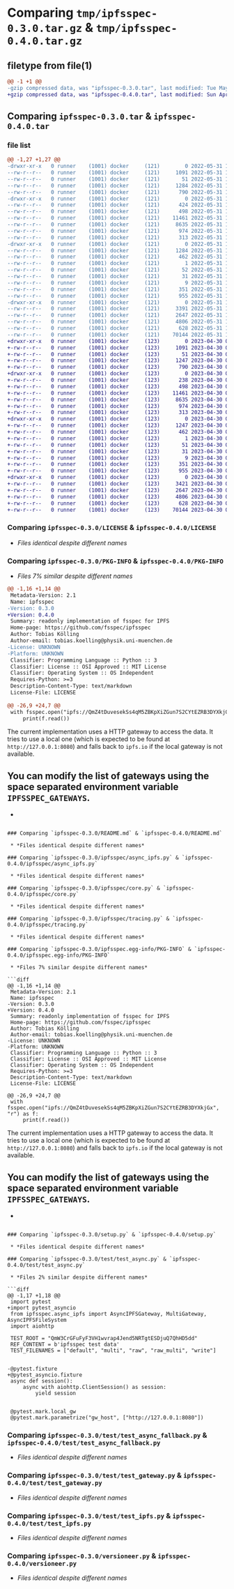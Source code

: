 # Comparing `tmp/ipfsspec-0.3.0.tar.gz` & `tmp/ipfsspec-0.4.0.tar.gz`

## filetype from file(1)

```diff
@@ -1 +1 @@
-gzip compressed data, was "ipfsspec-0.3.0.tar", last modified: Tue May 31 16:37:52 2022, max compression
+gzip compressed data, was "ipfsspec-0.4.0.tar", last modified: Sun Apr 30 09:50:18 2023, max compression
```

## Comparing `ipfsspec-0.3.0.tar` & `ipfsspec-0.4.0.tar`

### file list

```diff
@@ -1,27 +1,27 @@
-drwxr-xr-x   0 runner    (1001) docker     (121)        0 2022-05-31 16:37:52.946589 ipfsspec-0.3.0/
--rw-r--r--   0 runner    (1001) docker     (121)     1091 2022-05-31 16:37:40.000000 ipfsspec-0.3.0/LICENSE
--rw-r--r--   0 runner    (1001) docker     (121)       51 2022-05-31 16:37:40.000000 ipfsspec-0.3.0/MANIFEST.in
--rw-r--r--   0 runner    (1001) docker     (121)     1284 2022-05-31 16:37:52.946589 ipfsspec-0.3.0/PKG-INFO
--rw-r--r--   0 runner    (1001) docker     (121)      790 2022-05-31 16:37:40.000000 ipfsspec-0.3.0/README.md
-drwxr-xr-x   0 runner    (1001) docker     (121)        0 2022-05-31 16:37:52.946589 ipfsspec-0.3.0/ipfsspec/
--rw-r--r--   0 runner    (1001) docker     (121)      424 2022-05-31 16:37:40.000000 ipfsspec-0.3.0/ipfsspec/__init__.py
--rw-r--r--   0 runner    (1001) docker     (121)      498 2022-05-31 16:37:52.946589 ipfsspec-0.3.0/ipfsspec/_version.py
--rw-r--r--   0 runner    (1001) docker     (121)    11461 2022-05-31 16:37:40.000000 ipfsspec-0.3.0/ipfsspec/async_ipfs.py
--rw-r--r--   0 runner    (1001) docker     (121)     8635 2022-05-31 16:37:40.000000 ipfsspec-0.3.0/ipfsspec/core.py
--rw-r--r--   0 runner    (1001) docker     (121)      974 2022-05-31 16:37:40.000000 ipfsspec-0.3.0/ipfsspec/tracing.py
--rw-r--r--   0 runner    (1001) docker     (121)      313 2022-05-31 16:37:40.000000 ipfsspec-0.3.0/ipfsspec/utils.py
-drwxr-xr-x   0 runner    (1001) docker     (121)        0 2022-05-31 16:37:52.946589 ipfsspec-0.3.0/ipfsspec.egg-info/
--rw-r--r--   0 runner    (1001) docker     (121)     1284 2022-05-31 16:37:52.000000 ipfsspec-0.3.0/ipfsspec.egg-info/PKG-INFO
--rw-r--r--   0 runner    (1001) docker     (121)      462 2022-05-31 16:37:52.000000 ipfsspec-0.3.0/ipfsspec.egg-info/SOURCES.txt
--rw-r--r--   0 runner    (1001) docker     (121)        1 2022-05-31 16:37:52.000000 ipfsspec-0.3.0/ipfsspec.egg-info/dependency_links.txt
--rw-r--r--   0 runner    (1001) docker     (121)       52 2022-05-31 16:37:52.000000 ipfsspec-0.3.0/ipfsspec.egg-info/entry_points.txt
--rw-r--r--   0 runner    (1001) docker     (121)       31 2022-05-31 16:37:52.000000 ipfsspec-0.3.0/ipfsspec.egg-info/requires.txt
--rw-r--r--   0 runner    (1001) docker     (121)        9 2022-05-31 16:37:52.000000 ipfsspec-0.3.0/ipfsspec.egg-info/top_level.txt
--rw-r--r--   0 runner    (1001) docker     (121)      351 2022-05-31 16:37:52.946589 ipfsspec-0.3.0/setup.cfg
--rw-r--r--   0 runner    (1001) docker     (121)      955 2022-05-31 16:37:40.000000 ipfsspec-0.3.0/setup.py
-drwxr-xr-x   0 runner    (1001) docker     (121)        0 2022-05-31 16:37:52.946589 ipfsspec-0.3.0/test/
--rw-r--r--   0 runner    (1001) docker     (121)     3391 2022-05-31 16:37:40.000000 ipfsspec-0.3.0/test/test_async.py
--rw-r--r--   0 runner    (1001) docker     (121)     2647 2022-05-31 16:37:40.000000 ipfsspec-0.3.0/test/test_async_fallback.py
--rw-r--r--   0 runner    (1001) docker     (121)     4806 2022-05-31 16:37:40.000000 ipfsspec-0.3.0/test/test_gateway.py
--rw-r--r--   0 runner    (1001) docker     (121)      628 2022-05-31 16:37:40.000000 ipfsspec-0.3.0/test/test_ipfs.py
--rw-r--r--   0 runner    (1001) docker     (121)    70144 2022-05-31 16:37:40.000000 ipfsspec-0.3.0/versioneer.py
+drwxr-xr-x   0 runner    (1001) docker     (123)        0 2023-04-30 09:50:18.952803 ipfsspec-0.4.0/
+-rw-r--r--   0 runner    (1001) docker     (123)     1091 2023-04-30 09:50:09.000000 ipfsspec-0.4.0/LICENSE
+-rw-r--r--   0 runner    (1001) docker     (123)       51 2023-04-30 09:50:09.000000 ipfsspec-0.4.0/MANIFEST.in
+-rw-r--r--   0 runner    (1001) docker     (123)     1247 2023-04-30 09:50:18.952803 ipfsspec-0.4.0/PKG-INFO
+-rw-r--r--   0 runner    (1001) docker     (123)      790 2023-04-30 09:50:09.000000 ipfsspec-0.4.0/README.md
+drwxr-xr-x   0 runner    (1001) docker     (123)        0 2023-04-30 09:50:18.952803 ipfsspec-0.4.0/ipfsspec/
+-rw-r--r--   0 runner    (1001) docker     (123)      238 2023-04-30 09:50:09.000000 ipfsspec-0.4.0/ipfsspec/__init__.py
+-rw-r--r--   0 runner    (1001) docker     (123)      498 2023-04-30 09:50:18.952803 ipfsspec-0.4.0/ipfsspec/_version.py
+-rw-r--r--   0 runner    (1001) docker     (123)    11461 2023-04-30 09:50:09.000000 ipfsspec-0.4.0/ipfsspec/async_ipfs.py
+-rw-r--r--   0 runner    (1001) docker     (123)     8635 2023-04-30 09:50:09.000000 ipfsspec-0.4.0/ipfsspec/core.py
+-rw-r--r--   0 runner    (1001) docker     (123)      974 2023-04-30 09:50:09.000000 ipfsspec-0.4.0/ipfsspec/tracing.py
+-rw-r--r--   0 runner    (1001) docker     (123)      313 2023-04-30 09:50:09.000000 ipfsspec-0.4.0/ipfsspec/utils.py
+drwxr-xr-x   0 runner    (1001) docker     (123)        0 2023-04-30 09:50:18.948803 ipfsspec-0.4.0/ipfsspec.egg-info/
+-rw-r--r--   0 runner    (1001) docker     (123)     1247 2023-04-30 09:50:18.000000 ipfsspec-0.4.0/ipfsspec.egg-info/PKG-INFO
+-rw-r--r--   0 runner    (1001) docker     (123)      462 2023-04-30 09:50:18.000000 ipfsspec-0.4.0/ipfsspec.egg-info/SOURCES.txt
+-rw-r--r--   0 runner    (1001) docker     (123)        1 2023-04-30 09:50:18.000000 ipfsspec-0.4.0/ipfsspec.egg-info/dependency_links.txt
+-rw-r--r--   0 runner    (1001) docker     (123)       51 2023-04-30 09:50:18.000000 ipfsspec-0.4.0/ipfsspec.egg-info/entry_points.txt
+-rw-r--r--   0 runner    (1001) docker     (123)       31 2023-04-30 09:50:18.000000 ipfsspec-0.4.0/ipfsspec.egg-info/requires.txt
+-rw-r--r--   0 runner    (1001) docker     (123)        9 2023-04-30 09:50:18.000000 ipfsspec-0.4.0/ipfsspec.egg-info/top_level.txt
+-rw-r--r--   0 runner    (1001) docker     (123)      351 2023-04-30 09:50:18.952803 ipfsspec-0.4.0/setup.cfg
+-rw-r--r--   0 runner    (1001) docker     (123)      955 2023-04-30 09:50:09.000000 ipfsspec-0.4.0/setup.py
+drwxr-xr-x   0 runner    (1001) docker     (123)        0 2023-04-30 09:50:18.952803 ipfsspec-0.4.0/test/
+-rw-r--r--   0 runner    (1001) docker     (123)     3421 2023-04-30 09:50:09.000000 ipfsspec-0.4.0/test/test_async.py
+-rw-r--r--   0 runner    (1001) docker     (123)     2647 2023-04-30 09:50:09.000000 ipfsspec-0.4.0/test/test_async_fallback.py
+-rw-r--r--   0 runner    (1001) docker     (123)     4806 2023-04-30 09:50:09.000000 ipfsspec-0.4.0/test/test_gateway.py
+-rw-r--r--   0 runner    (1001) docker     (123)      628 2023-04-30 09:50:09.000000 ipfsspec-0.4.0/test/test_ipfs.py
+-rw-r--r--   0 runner    (1001) docker     (123)    70144 2023-04-30 09:50:09.000000 ipfsspec-0.4.0/versioneer.py
```

### Comparing `ipfsspec-0.3.0/LICENSE` & `ipfsspec-0.4.0/LICENSE`

 * *Files identical despite different names*

### Comparing `ipfsspec-0.3.0/PKG-INFO` & `ipfsspec-0.4.0/PKG-INFO`

 * *Files 7% similar despite different names*

```diff
@@ -1,16 +1,14 @@
 Metadata-Version: 2.1
 Name: ipfsspec
-Version: 0.3.0
+Version: 0.4.0
 Summary: readonly implementation of fsspec for IPFS
 Home-page: https://github.com/fsspec/ipfsspec
 Author: Tobias Kölling
 Author-email: tobias.koelling@physik.uni-muenchen.de
-License: UNKNOWN
-Platform: UNKNOWN
 Classifier: Programming Language :: Python :: 3
 Classifier: License :: OSI Approved :: MIT License
 Classifier: Operating System :: OS Independent
 Requires-Python: >=3
 Description-Content-Type: text/markdown
 License-File: LICENSE
 
@@ -26,9 +24,7 @@
 with fsspec.open("ipfs://QmZ4tDuvesekSs4qM5ZBKpXiZGun7S2CYtEZRB3DYXkjGx", "r") as f:
     print(f.read())
 ```
 
 The current implementation uses a HTTP gateway to access the data. It tries to use a local one (which is expected to be found at `http://127.0.0.1:8080`) and falls back to `ipfs.io` if the local gateway is not available.
 
 You can modify the list of gateways using the space separated environment variable `IPFSSPEC_GATEWAYS`.
-
-
```

### Comparing `ipfsspec-0.3.0/README.md` & `ipfsspec-0.4.0/README.md`

 * *Files identical despite different names*

### Comparing `ipfsspec-0.3.0/ipfsspec/async_ipfs.py` & `ipfsspec-0.4.0/ipfsspec/async_ipfs.py`

 * *Files identical despite different names*

### Comparing `ipfsspec-0.3.0/ipfsspec/core.py` & `ipfsspec-0.4.0/ipfsspec/core.py`

 * *Files identical despite different names*

### Comparing `ipfsspec-0.3.0/ipfsspec/tracing.py` & `ipfsspec-0.4.0/ipfsspec/tracing.py`

 * *Files identical despite different names*

### Comparing `ipfsspec-0.3.0/ipfsspec.egg-info/PKG-INFO` & `ipfsspec-0.4.0/ipfsspec.egg-info/PKG-INFO`

 * *Files 7% similar despite different names*

```diff
@@ -1,16 +1,14 @@
 Metadata-Version: 2.1
 Name: ipfsspec
-Version: 0.3.0
+Version: 0.4.0
 Summary: readonly implementation of fsspec for IPFS
 Home-page: https://github.com/fsspec/ipfsspec
 Author: Tobias Kölling
 Author-email: tobias.koelling@physik.uni-muenchen.de
-License: UNKNOWN
-Platform: UNKNOWN
 Classifier: Programming Language :: Python :: 3
 Classifier: License :: OSI Approved :: MIT License
 Classifier: Operating System :: OS Independent
 Requires-Python: >=3
 Description-Content-Type: text/markdown
 License-File: LICENSE
 
@@ -26,9 +24,7 @@
 with fsspec.open("ipfs://QmZ4tDuvesekSs4qM5ZBKpXiZGun7S2CYtEZRB3DYXkjGx", "r") as f:
     print(f.read())
 ```
 
 The current implementation uses a HTTP gateway to access the data. It tries to use a local one (which is expected to be found at `http://127.0.0.1:8080`) and falls back to `ipfs.io` if the local gateway is not available.
 
 You can modify the list of gateways using the space separated environment variable `IPFSSPEC_GATEWAYS`.
-
-
```

### Comparing `ipfsspec-0.3.0/setup.py` & `ipfsspec-0.4.0/setup.py`

 * *Files identical despite different names*

### Comparing `ipfsspec-0.3.0/test/test_async.py` & `ipfsspec-0.4.0/test/test_async.py`

 * *Files 2% similar despite different names*

```diff
@@ -1,17 +1,18 @@
 import pytest
+import pytest_asyncio
 from ipfsspec.async_ipfs import AsyncIPFSGateway, MultiGateway, AsyncIPFSFileSystem
 import aiohttp
 
 TEST_ROOT = "QmW3CrGFuFyF3VH1wvrap4Jend5NRTgtESDjuQ7QhHD5dd"
 REF_CONTENT = b'ipfsspec test data'
 TEST_FILENAMES = ["default", "multi", "raw", "raw_multi", "write"]
 
 
-@pytest.fixture
+@pytest_asyncio.fixture
 async def session():
     async with aiohttp.ClientSession() as session:
         yield session
 
 
 @pytest.mark.local_gw
 @pytest.mark.parametrize("gw_host", ["http://127.0.0.1:8080"])
```

### Comparing `ipfsspec-0.3.0/test/test_async_fallback.py` & `ipfsspec-0.4.0/test/test_async_fallback.py`

 * *Files identical despite different names*

### Comparing `ipfsspec-0.3.0/test/test_gateway.py` & `ipfsspec-0.4.0/test/test_gateway.py`

 * *Files identical despite different names*

### Comparing `ipfsspec-0.3.0/test/test_ipfs.py` & `ipfsspec-0.4.0/test/test_ipfs.py`

 * *Files identical despite different names*

### Comparing `ipfsspec-0.3.0/versioneer.py` & `ipfsspec-0.4.0/versioneer.py`

 * *Files identical despite different names*

